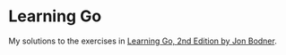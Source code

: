 # Learning Go

My solutions to the exercises in [Learning Go, 2nd Edition by Jon Bodner](https://learning.oreilly.com/library/view/learning-go-2nd/9781098139285/).
